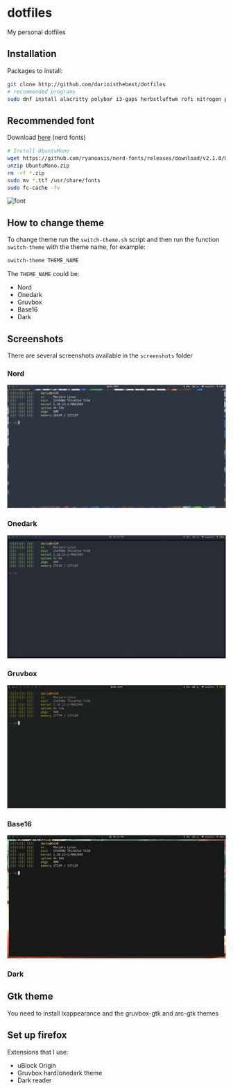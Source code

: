 # dotfiles
My personal dotfiles

## Installation
Packages to install:
```sh
git clone http://github.com/darioisthebest/dotfiles
# recommended programs
sudo dnf install alacritty polybar i3-gaps herbstluftwm rofi nitrogen picom dunst maim sxiv firefox
```
## Recommended font
Download [here](https://github.com/ryanoasis/nerd-fonts/releases) (nerd fonts)
```sh
# Install UbuntuMono
wget https://github.com/ryanoasis/nerd-fonts/releases/download/v2.1.0/UbuntuMono.zip
unzip UbuntuMono.zip
rm -rf *.zip
sudo mv *.ttf /usr/share/fonts
sudo fc-cache -fv
```
![font](https://imgs3.fontbrain.com/imgs/93/83/f4b0bc1d264a5a7e094eb1ed0c0b/pt-720x360-5f5562.png)

## How to change theme
To change theme run the `switch-theme.sh` script and then run the function `switch-theme` with the
theme name, for example:
```sh
switch-theme THEME_NAME
```
The `THEME_NAME` could be:
 - Nord
 - Onedark
 - Gruvbox
 - Base16
 - Dark

## Screenshots
There are several screenshots available in the `screenshots` folder

### Nord
![nord](./screenshots/nord.png)
### Onedark
![onedark](./screenshots/onedark.png)
### Gruvbox
![gruvbox](./screenshots/gruvbox.png)
### Base16
![base16](./screenshots/base16.png)
### Dark

## Gtk theme
You need to install lxappearance and the gruvbox-gtk and arc-gtk themes

## Set up firefox
Extensions that I use:
 - uBlock Origin
 - Gruvbox hard/onedark theme
 - Dark reader
